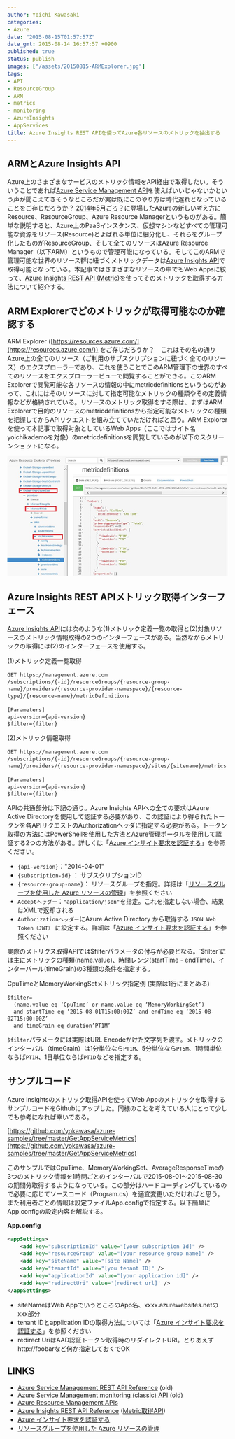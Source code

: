 ```yaml
---
author: Yoichi Kawasaki
categories:
- Azure
date: "2015-08-15T01:57:57Z"
date_gmt: 2015-08-14 16:57:57 +0900
published: true
status: publish
images: ["/assets/20150815-ARMExplorer.jpg"]
tags:
- API
- ResourceGroup
- ARM
- metrics
- monitoring
- AzureInsights
- AppServices
title: Azure Insights REST APIを使ってAzure各リソースのメトリックを抽出する
---
```


## ARMとAzure Insights API

Azure上のさまざまなサービスのメトリック情報をAPI経由で取得したい。そういうことであれば[Azure Service Management API](https://msdn.microsoft.com/en-us/library/azure/ee460799.aspx)を使えばいいじゃないかという声が聞こえてきそうなところだが実は既にこのやり方は時代遅れとなっていることをご存じだろうか？
[2014年5月ごろ](http://www.buildinsider.net/web/azureportal/201405)？に登場したAzureの新しい考え方にResource、ResourceGroup、Azure Resource Managerというものがある。簡単な説明すると、Azure上のPaaSインスタンス、仮想マシンなどすべての管理可能な資源をリソース(Resource)とよばれる単位に細分化し、それらをグループ化したものがResourceGroup、そして全てのリソースはAzure Resource Manager（以下ARM）というもので管理可能になっている。そしてこのARMで管理可能な世界のリソース群に紐づくメトリックデータは[Azure Insights API](https://msdn.microsoft.com/en-us/library/azure/dn931943.aspx)で取得可能となっている。本記事ではさまざまなリソースの中でもWeb Appsに絞って、[Azure Insights REST API (Metric)](https://msdn.microsoft.com/en-us/library/azure/dn931930.aspx)を使ってそのメトリックを取得する方法について紹介する。

## ARM Explorerでどのメトリックが取得可能なのか確認する

ARM Explorer ([https://resources.azure.com/](https://resources.azure.com/)) をご存じだろうか？　これはその名の通りAzure上の全てのリソース（ご利用のサブスクリプションに紐づく全てのリソース）のエクスプローラーであり、これを使うことでこのARM管理下の世界のすべてのリソースをエクスプローラービューで閲覧することができる。このARM Explorerで閲覧可能な各リソースの情報の中にmetricdefinitionsというものがあって、これにはそのリソースに対して指定可能なメトリックの種類やその定義情報などが格納されている。リソースのメトリック取得をする際は、まずはARM Explorerで目的のリソースのmetricdefinitionsから指定可能なメトリックの種類を把握してからAPIリクエストを組み立てていただければと思う。ARM Explorerを使って本記事で取得対象としているWeb Apps（ここではサイト名yoichikademoを対象）のmetricdefinitionsを閲覧しているのが以下のスクリーンショットになる。

![ARMExplorer](/assets/20150815-ARMExplorer.jpg)

## Azure Insights REST APIメトリック取得インターフェース

[Azure Insights API](https://msdn.microsoft.com/en-us/library/azure/dn931943.aspx)には次のような(1)メトリック定義一覧の取得と(2)対象リソースのメトリック情報取得の2つのインターフェースがある。当然ながらメトリックの取得には(2)のインターフェースを使用する。

(1)メトリック定義一覧取得

```
GET https://management.azure.com
/subscriptions/{-id}/resourceGroups/{resource-group-name}/providers/{resource-provider-namespace}/{resource-type}/{resource-name}/metricDefinitions

[Parameters]
api-version={api-version}
$filter={filter}
```

 (2)メトリック情報取得

```
GET https://management.azure.com
/subscriptions/{-id}/resourceGroups/{resource-group-name}/providers/{resource-provider-namespace}/sites/{sitename}/metrics

[Parameters]
api-version={api-version}
$filter={filter}
```

APIの共通部分は下記の通り。Azure Insights APIへの全ての要求はAzure Active Directoryを使用して認証する必要があり、この認証により得られたトークンを各APIリクエストのAuthorizationヘッダに指定する必要がある。トークン取得の方法にはPowerShellを使用した方法とAzure管理ポータルを使用して認証する2つの方法がある。詳しくは「[Azure インサイト要求を認証する](https://msdn.microsoft.com/ja-jp/library/azure/dn931949)」を参照ください。

- `{api-version}`："2014-04-01" 
- `{subscription-id}` ： サブスクリプションID 
- `{resource-group-name}`： リソースグループを指定。詳細は「[リソースグループを使用した Azure リソースの管理](https://azure.microsoft.com/ja-jp/documentation/articles/resource-group-portal/)」を参照ください
- `Acceptヘッダー`：`"application/json"`を指定。これを指定しない場合、結果はXMLで返却される
- `Authorizationヘッダー`にAzure Active Directory から取得する `JSON Web Token（JWT）` に設定する。詳細は「[Azure インサイト要求を認証する](https://msdn.microsoft.com/ja-jp/library/azure/dn931949)」を参照ください

実際のメトリクス取得APIでは$filterパラメータの付与が必要となる。`$filter`には主にメトリックの種類(name.value)、時間レンジ(startTime - endTime)、インターバール(timeGrain)の3種類の条件を指定する。

CpuTimeとMemoryWorkingSetメトリック指定例 (実際は1行にまとめる)

```
$filter=
  (name.value eq ‘CpuTime’ or name.value eq ‘MemoryWorkingSet’) 
  and startTime eq ‘2015-08-01T15:00:00Z’ and endTime eq ‘2015-08-02T15:00:00Z’ 
  and timeGrain eq duration’PT1M’
```

`$filter`パラメータには実際はURL Encodeかけた文字列を渡す。メトリックのインターバル（timeGrain）は1分単位なら`PT1M`、5分単位なら`PT5M`、1時間単位ならば`PT1H`、1日単位ならば`PT1D`などを指定する。

## サンプルコード

Azure Insightsのメトリック取得APIを使ってWeb Appのメトリックを取得するサンプルコードをGithubにアップした。同様のことを考えている人にとって少しでも参考になれば幸いである。

[https://github.com/yokawasa/azure-samples/tree/master/GetAppServiceMetrics](https://github.com/yokawasa/azure-samples/tree/master/GetAppServiceMetrics)

このサンプルではCpuTime、MemoryWorkingSet、AverageResponseTimeの3つのメトリック情報を1時間ごとのインターバルで2015-08-01～2015-08-30の期間分取得するようになっている。この部分はハードコーディングしているので必要に応じてソースコード（Program.cs）を適宜変更いただければと思う。また利用者ごとの情報は設定ファイルApp.configで指定する。以下簡単にApp.configの設定内容を解説する。

**App.config**

```xml
<appSettings>
    <add key="subscriptionId" value="[your subscription Id]" />
    <add key="resourceGroup" value="[your resource group name]" />
    <add key="siteName" value="[site Name]" /> 
    <add key="tenantId" value="[you tenant ID]" /> 
    <add key="applicationId" value="[your application id]" />
    <add key="redirectUri" value='[redirect url]' />    
</appSettings>
```

- siteNameはWeb AppでいうところのApp名、xxxx.azurewebsites.netのxxx部分
- tenant IDとapplication IDの取得方法については「[Azure インサイト要求を認証する](https://msdn.microsoft.com/ja-jp/library/azure/dn931949)」を参照ください
- redirect UriはAAD認証トークン取得時のリダイレクトURI。とりあえずhttp://foobarなど何か指定しておくでOK

## LINKS

- [Azure Service Management REST API Reference](https://msdn.microsoft.com/en-us/library/azure/ee460799.aspx) (old)
- [Azure Service Management monitoring (classic) API](https://msdn.microsoft.com/en-us/library/azure/dn510414.aspx) (old)
- [Azure Resource Management APIs](https://msdn.microsoft.com/en-us/library/azure/dn948464.aspx)
- [Azure Insights REST API Reference](https://msdn.microsoft.com/en-us/library/azure/dn931943.aspx)  ([Metric取得API](https://msdn.microsoft.com/en-us/library/azure/dn931930.aspx))
- [Azure インサイト要求を認証する](https://msdn.microsoft.com/ja-jp/library/azure/dn931949)
- [リソースグループを使用した Azure リソースの管理](https://azure.microsoft.com/ja-jp/documentation/articles/resource-group-portal/)
